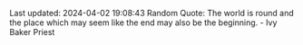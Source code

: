 Last updated: 2024-04-02 19:08:43
Random Quote: The world is round and the place which may seem like the end may also be the beginning. - Ivy Baker Priest